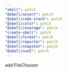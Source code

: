 ```yaml
---
"xbell": patch
"@xbell/assert": patch
"@xbell/code-stack": patch
"@xbell/color": patch
"@xbell/coverage": patch
"create-xbell": patch
"@xbell/format": patch
"@xbell/reporter": patch
"@xbell/snapshot": patch
"@xbell/vue2": patch
---
```


add FileChooser
